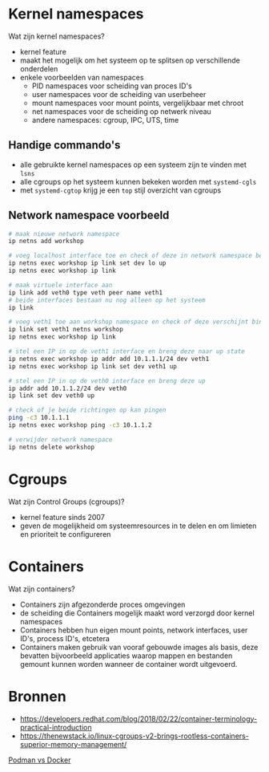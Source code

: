 # Kernel namespaces
Wat zijn kernel namespaces?
- kernel feature
- maakt het mogelijk om het systeem op te splitsen op verschillende onderdelen
- enkele voorbeelden van namespaces
  - PID namespaces voor scheiding van proces ID's
  - user namespaces voor de scheiding van userbeheer
  - mount namespaces voor mount points, vergelijkbaar met chroot
  - net namespaces voor de scheiding op netwerk niveau
  - andere namespaces: cgroup, IPC, UTS, time

## Handige commando's

- alle gebruikte kernel namespaces op een systeem zijn te vinden met `lsns`
- alle cgroups op het systeem kunnen bekeken worden met `systemd-cgls`
- met `systemd-cgtop` krijg je een `top` stijl overzicht van cgroups

## Network namespace voorbeeld

```sh
# maak nieuwe network namespace
ip netns add workshop

# voeg localhost interface toe en check of deze in network namespace bestaat
ip netns exec workshop ip link set dev lo up
ip netns exec workshop ip link

# maak virtuele interface aan
ip link add veth0 type veth peer name veth1
# beide interfaces bestaan nu nog alleen op het systeem
ip link

# voeg veth1 toe aan workshop namespace en check of deze verschijnt binnen de namespace
ip link set veth1 netns workshop
ip netns exec workshop ip link

# stel een IP in op de veth1 interface en breng deze naar up state
ip netns exec workshop ip addr add 10.1.1.1/24 dev veth1
ip netns exec workshop ip link set dev veth1 up

# stel een IP in op de veth0 interface en breng deze up
ip addr add 10.1.1.2/24 dev veth0
ip link set dev veth0 up

# check of je beide richtingen op kan pingen
ping -c3 10.1.1.1
ip netns exec workshop ping -c3 10.1.1.2

# verwijder network namespace
ip netns delete workshop
```

# Cgroups
Wat zijn Control Groups (cgroups)?
- kernel feature sinds 2007
- geven de mogelijkheid om systeemresources in te delen en om limieten en prioriteit te configureren

# Containers
Wat zijn containers?
- Containers zijn afgezonderde proces omgevingen
- de scheiding die Containers mogelijk maakt word verzorgd door kernel namespaces
- Containers hebben hun eigen mount points, network interfaces, user ID's, process ID's, etcetera
- Containers maken gebruik van vooraf gebouwde images als basis, deze bevatten bijvoorbeeld applicaties waarop mappen en bestanden gemount kunnen worden wanneer de container wordt uitgevoerd.

# Bronnen
- https://developers.redhat.com/blog/2018/02/22/container-terminology-practical-introduction
- https://thenewstack.io/linux-cgroups-v2-brings-rootless-containers-superior-memory-management/

[Podman vs Docker](02-podman-vs-docker.md)
